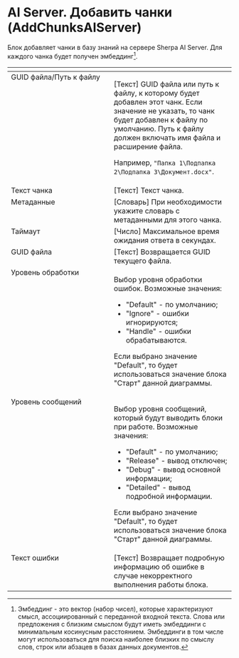 # AI Server. Добавить чанки (AddChunksAIServer)

Блок добавляет чанки в базу знаний на сервере Sherpa AI Server. Для каждого чанка будет получен эмбеддинг[^1]. &#x20;

<table data-header-hidden><thead><tr><th width="297.88330078125" valign="top"></th><th width="322.4500732421875" valign="top"></th></tr></thead><tbody><tr><td valign="top">GUID файла/Путь к файлу</td><td valign="top"><p>[Текст] GUID файла или путь к файлу, к которому будет добавлен этот чанк. Если значение не указать, то чанк будет добавлен к файлу по умолчанию. Путь к файлу должен включать имя файла и расширение файла. </p><p>Например, <code>"Папка 1\Подпапка 2\Подпапка 3\Документ.docx"</code>.</p></td></tr><tr><td valign="top">Текст чанка</td><td valign="top">[Текст] Текст чанка.</td></tr><tr><td valign="top">Метаданные</td><td valign="top">[Словарь] При необходимости укажите словарь с метаданными для этого чанка.</td></tr><tr><td valign="top">Таймаут</td><td valign="top">[Число] Максимальное время ожидания ответа в секундах.</td></tr><tr><td valign="top">GUID файла</td><td valign="top">[Текст] Возвращается GUID текущего файла.</td></tr><tr><td valign="top">Уровень обработки</td><td valign="top"><p>Выбор уровня обработки ошибок. Возможные значения: </p><ul><li>"Default" - по умолчанию; </li><li>"Ignore" - ошибки игнорируются; </li><li>"Handle" - ошибки обрабатываются. </li></ul><p>Если выбрано значение "Default", то будет использоваться значение блока "Старт" данной диаграммы.</p></td></tr><tr><td valign="top">Уровень сообщений</td><td valign="top"><p>Выбор уровня сообщений, который будут выводить блоки при работе. Возможные значения: </p><ul><li>"Default" - по умолчанию; </li><li>"Release" - вывод отключен; </li><li>"Debug" - вывод основной информации; </li><li>"Detailed" - вывод подробной информации. </li></ul><p>Если выбрано значение "Default", то будет использоваться значение блока "Старт" данной диаграммы.</p></td></tr><tr><td valign="top">Текст ошибки</td><td valign="top">[Текст] Возвращает подробную информацию об ошибке в случае некорректного выполнения работы блока.</td></tr></tbody></table>

[^1]: Эмбеддинг - это вектор (набор чисел), которые характеризуют смысл, ассоциированный с переданной входной текста. Слова или предложения с близким смыслом будут иметь эмбеддинги с минимальным косинусным расстоянием. Эмбеддинги в том числе могут использоваться для поиска наиболее близких по смыслу слов, строк или абзацев в базах данных документов.

